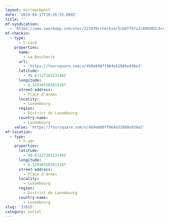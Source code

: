 ```yaml
---
layout: micropubpost
date: '2019-04-17T10:26:55.000Z'
title: ''
mf-syndication:
  - 'https://www.swarmapp.com/user/223939/checkin/5cb6ff6fa2c00b002c6cd496'
mf-checkin:
  - type:
      - h-card
    properties:
      name:
        - La Boucherie
      url:
        - 'https://foursquare.com/v/4b9e808ff964a52080e936e3'
      latitude:
        - 49.61127283131462
      longitude:
        - 6.129365585015167
      street-address:
        - Place d'Armes
      locality:
        - Luxembourg
      region:
        - District de Luxembourg
      country-name:
        - Luxembourg
    value: 'https://foursquare.com/v/4b9e808ff964a52080e936e3'
mf-location:
  - type:
      - h-adr
    properties:
      latitude:
        - 49.61127283131462
      longitude:
        - 6.129365585015167
      street-address:
        - Place d'Armes
      locality:
        - Luxembourg
      region:
        - District de Luxembourg
      country-name:
        - Luxembourg
slug: '37615'
category: social
---
```

